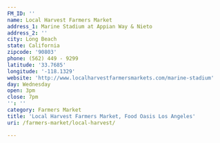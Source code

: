 ```yaml
---
FM_ID: ''
name: Local Harvest Farmers Market
address_1: Marine Stadium at Appian Way & Nieto
address_2: ''
city: Long Beach
state: California
zipcode: '90803'
phone: (562) 449 - 9299
latitude: '33.7685'
longitude: '-118.1329'
website: 'http://www.localharvestfarmersmarkets.com/marine-stadium'
day: Wednesday
open: 3pm
close: 7pm
'': ''
category: Farmers Market
title: 'Local Harvest Farmers Market, Food Oasis Los Angeles'
uri: /farmers-market/local-harvest/

---
```

